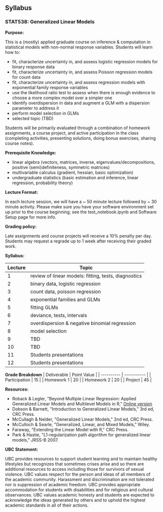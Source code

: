 ## Syllabus

### STAT538: Generalized Linear Models

**Purpose:** 

This is a (mostly) applied graduate course on inference & computation in statistical models with non-normal response variables. Students will learn how to:
- fit, characterize uncertainty in, and assess logistic regression models for binary response data
- fit, characterize uncertainty in, and assess Poisson regression models for count data
- fit, characterize uncertainty in, and assess regression models with exponential family response variables
- use the likelihood ratio test to assess when there is enough evidence to choose a more complex model over a simpler one
- identify overdispersion in data and augment a GLM with a dispersion parameter to address it
- perform model selection in GLMs
- selected topic (TBD)

Students will be primarily evaluated through a combination of homework assignments, a course project, and active participation in the class (completing activities, presenting solutions, doing bonus exercises, sharing course notes).

**Prerequisite Knowledge:**

- linear algebra (vectors, matrices, inverse, eigenvalues/decompositions, positive (semi)definiteness, symmetric matrices)
- multivariable calculus (gradient, hessian, basic optimization)
- undergraduate statistics (basic estimation and inference, linear regression, probability theory)

**Lecture Format:**

In each lecture session, we will have a ~ 50 minute lecture followed by ~ 30 minute activity. Please make sure you have your software environment set up prior to the course beginning; see the test_notebook.ipynb and Software Setup page for more info.

**Grading policy:**

Late assignments and course projects will receive a 10% penalty per day. Students may request a regrade up to 1 week after receiving their graded work.


**Syllabus:**

| Lecture | Topic |
| ------- | ----- |
| 1 | review of linear models: fitting, tests, diagnostics |
| 2 | binary data, logistic regression |
| 3 | count data, poisson regression |
| 4 | exponential families and GLMs |
| 5 | fitting GLMs |
| 6 | deviance, tests, intervals |
| 7 | overdispersion & negative binomial regression | 
| 8 | model selection |
| 9 | TBD |
| 10 | TBD |
| 11 | Students presentations |
| 12 | Students presentations |

**Grade Breakdown**
| Deliverable | Point Value |
| ----------  | ----------- |
| Participation | 15 |
| Homework 1 | 20 | 
| Homework 2 | 20 |
| Project | 45 |


**Resources:** 

- Roback & Legler, "Beyond Multiple Linear Regression: Applied Generalized Linear Models and Multilevel Models in R," [Online version](https://bookdown.org/roback/bookdown-BeyondMLR/)
- Dobson & Barnett, "Introduction to Generalized Linear Models," 3rd ed, CRC Press.
- McCullagh & Nelder, "Generalized Linear Models," 2nd ed, CRC Press.
- McCulloch & Searle, "Generalized, Linear, and Mixed Models," Wiley.
- Faraway, "Extending the Linear Model with R," CRC Press.
- Park & Hastie, "L1-regularization path algorithm for generalized linear models," JRSS-B 2007.

**UBC Statement:**

UBC provides resources to support student learning and to maintain healthy lifestyles but recognizes that sometimes crises arise and so there are additional resources to access including those for survivors of sexual violence. UBC values respect for the person and ideas of all members of the academic community. Harassment and discrimination are not tolerated nor is suppression of academic freedom. UBC provides appropriate accommodation for students with disabilities and for religious and cultural observances. UBC values academic honesty and students are expected to acknowledge the ideas generated by others and to uphold the highest academic standards in all of their actions. 
